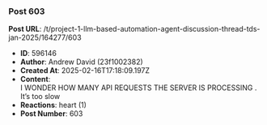 ### Post 603
**Post URL**: /t/project-1-llm-based-automation-agent-discussion-thread-tds-jan-2025/164277/603
- **ID**: 596146
- **Author**: Andrew David (23f1002382)
- **Created At**: 2025-02-16T17:18:09.197Z
- **Content**:  
  I WONDER HOW MANY API REQUESTS THE SERVER IS PROCESSING . It’s too slow
- **Reactions**: heart (1)
- **Post Number**: 603

